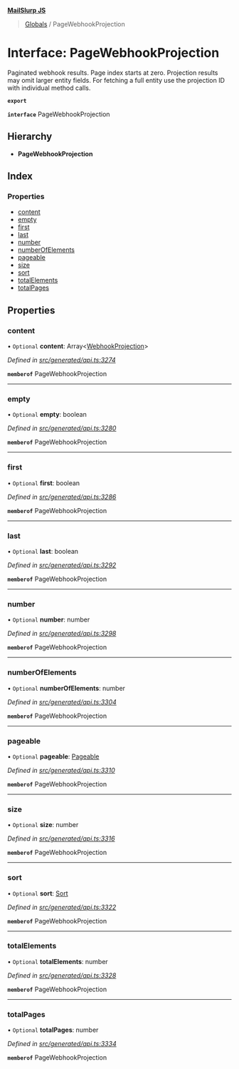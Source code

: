**[MailSlurp JS](../README.md)**

> [Globals](../README.md) / PageWebhookProjection

# Interface: PageWebhookProjection

Paginated webhook results. Page index starts at zero. Projection results may omit larger entity fields. For fetching a full entity use the projection ID with individual method calls.

**`export`** 

**`interface`** PageWebhookProjection

## Hierarchy

* **PageWebhookProjection**

## Index

### Properties

* [content](pagewebhookprojection.md#content)
* [empty](pagewebhookprojection.md#empty)
* [first](pagewebhookprojection.md#first)
* [last](pagewebhookprojection.md#last)
* [number](pagewebhookprojection.md#number)
* [numberOfElements](pagewebhookprojection.md#numberofelements)
* [pageable](pagewebhookprojection.md#pageable)
* [size](pagewebhookprojection.md#size)
* [sort](pagewebhookprojection.md#sort)
* [totalElements](pagewebhookprojection.md#totalelements)
* [totalPages](pagewebhookprojection.md#totalpages)

## Properties

### content

• `Optional` **content**: Array\<[WebhookProjection](webhookprojection.md)>

*Defined in [src/generated/api.ts:3274](https://github.com/mailslurp/mailslurp-client/blob/aab6cee/src/generated/api.ts#L3274)*

**`memberof`** PageWebhookProjection

___

### empty

• `Optional` **empty**: boolean

*Defined in [src/generated/api.ts:3280](https://github.com/mailslurp/mailslurp-client/blob/aab6cee/src/generated/api.ts#L3280)*

**`memberof`** PageWebhookProjection

___

### first

• `Optional` **first**: boolean

*Defined in [src/generated/api.ts:3286](https://github.com/mailslurp/mailslurp-client/blob/aab6cee/src/generated/api.ts#L3286)*

**`memberof`** PageWebhookProjection

___

### last

• `Optional` **last**: boolean

*Defined in [src/generated/api.ts:3292](https://github.com/mailslurp/mailslurp-client/blob/aab6cee/src/generated/api.ts#L3292)*

**`memberof`** PageWebhookProjection

___

### number

• `Optional` **number**: number

*Defined in [src/generated/api.ts:3298](https://github.com/mailslurp/mailslurp-client/blob/aab6cee/src/generated/api.ts#L3298)*

**`memberof`** PageWebhookProjection

___

### numberOfElements

• `Optional` **numberOfElements**: number

*Defined in [src/generated/api.ts:3304](https://github.com/mailslurp/mailslurp-client/blob/aab6cee/src/generated/api.ts#L3304)*

**`memberof`** PageWebhookProjection

___

### pageable

• `Optional` **pageable**: [Pageable](pageable.md)

*Defined in [src/generated/api.ts:3310](https://github.com/mailslurp/mailslurp-client/blob/aab6cee/src/generated/api.ts#L3310)*

**`memberof`** PageWebhookProjection

___

### size

• `Optional` **size**: number

*Defined in [src/generated/api.ts:3316](https://github.com/mailslurp/mailslurp-client/blob/aab6cee/src/generated/api.ts#L3316)*

**`memberof`** PageWebhookProjection

___

### sort

• `Optional` **sort**: [Sort](sort.md)

*Defined in [src/generated/api.ts:3322](https://github.com/mailslurp/mailslurp-client/blob/aab6cee/src/generated/api.ts#L3322)*

**`memberof`** PageWebhookProjection

___

### totalElements

• `Optional` **totalElements**: number

*Defined in [src/generated/api.ts:3328](https://github.com/mailslurp/mailslurp-client/blob/aab6cee/src/generated/api.ts#L3328)*

**`memberof`** PageWebhookProjection

___

### totalPages

• `Optional` **totalPages**: number

*Defined in [src/generated/api.ts:3334](https://github.com/mailslurp/mailslurp-client/blob/aab6cee/src/generated/api.ts#L3334)*

**`memberof`** PageWebhookProjection
